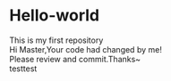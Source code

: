 # Hello-world
This is my first repository<br/>
Hi Master,Your code had changed by me!<br/>
Please review and commit.Thanks~<br/>
testtest
